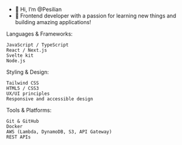 - 👋 Hi, I’m @Pesilian
- 🌱 Frontend developer with a passion for learning new things and building amazing applications!

Languages & Frameworks:

    JavaScript / TypeScript
    React / Next.js
    Svelte kit
    Node.js

Styling & Design:

    Tailwind CSS
    HTML5 / CSS3
    UX/UI principles
    Responsive and accessible design

Tools & Platforms:

    Git & GitHub
    Docker
    AWS (Lambda, DynamoDB, S3, API Gateway)
    REST APIs
    
